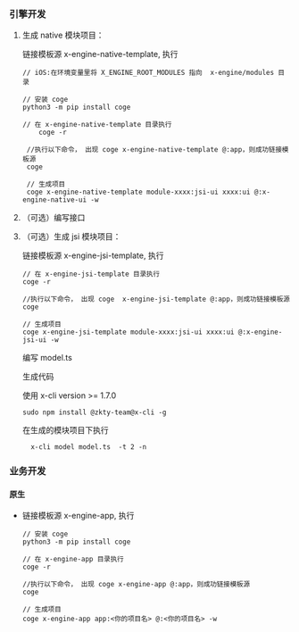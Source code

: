### 引擎开发
1. 生成 native 模块项目：

    链接模板源 x-engine-native-template,  执行

    ```
    // iOS:在环境变量里将 X_ENGINE_ROOT_MODULES 指向  x-engine/modules 目录
    
    // 安装 coge
    python3 -m pip install coge
    
    // 在 x-engine-native-template 目录执行
        coge -r
    ```

    
        
        //执行以下命令， 出现 coge x-engine-native-template @:app，则成功链接模板源
        coge
        
        // 生成项目
        coge x-engine-native-template module-xxxx:jsi-ui xxxx:ui @:x-engine-native-ui -w
        

2. （可选）编写接口


3. （可选）生成 jsi 模块项目：

    链接模板源 x-engine-jsi-template,  执行

    ```
    // 在 x-engine-jsi-template 目录执行
    coge -r
    
    //执行以下命令， 出现 coge  x-engine-jsi-template @:app，则成功链接模板源
    coge
    
    // 生成项目
    coge x-engine-jsi-template module-xxxx:jsi-ui xxxx:ui @:x-engine-jsi-ui -w
    ```

      

    编写 model.ts 

    生成代码

    使用 x-cli version >= 1.7.0

    ```
    sudo npm install @zkty-team@x-cli -g
    ```

    在生成的模块项目下执行

    ```
      x-cli model model.ts  -t 2 -n 
    ```

 
### 业务开发

####  原生

- 链接模板源 x-engine-app,  执行

  ```
  // 安装 coge
  python3 -m pip install coge
  
  // 在 x-engine-app 目录执行
  coge -r
  
  //执行以下命令， 出现 coge x-engine-app @:app，则成功链接模板源
  coge
  
  // 生成项目
  coge x-engine-app app:<你的项目名> @:<你的项目名> -w
  ```
